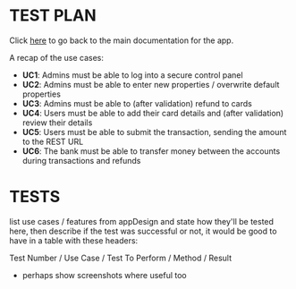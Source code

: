 # TEST PLAN

Click [here](https://github.com/WT000/COM528AE1/blob/main/ae1/documentation/appDesign.md) to go back to the main documentation for the app.

A recap of the use cases:
- **UC1**: Admins must be able to log into a secure control panel
- **UC2**: Admins must be able to enter new properties / overwrite default properties
- **UC3**: Admins must be able to (after validation) refund to cards
- **UC4**: Users must be able to add their card details and (after validation) review their details
- **UC5**: Users must be able to submit the transaction, sending the amount to the REST URL
- **UC6**: The bank must be able to transfer money between the accounts during transactions and refunds

# TESTS

list use cases / features from appDesign and state how they'll be tested here, then describe if the test was successful or not, it would be good to have in a table with these headers:

Test Number / Use Case / Test To Perform / Method / Result

- perhaps show screenshots where useful too
